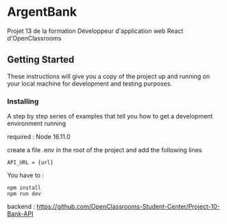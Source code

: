 # ArgentBank

Projet 13 de la formation Développeur d'application web React d'OpenClassrooms

## Getting Started

These instructions will give you a copy of the project up and running on
your local machine for development and testing purposes.

### Installing

A step by step series of examples that tell you how to get a development
environment running

required : Node 16.11.0

create a file .env in the root of the project and add the following lines

    API_URL = {url}

You have to : 

    npm install
    npm run dev

backend : https://github.com/OpenClassrooms-Student-Center/Project-10-Bank-API
